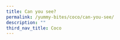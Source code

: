 ```yaml
---
title: Can you see?
permalink: /yummy-bites/coco/can-you-see/
description: ""
third_nav_title: Coco
---
```

